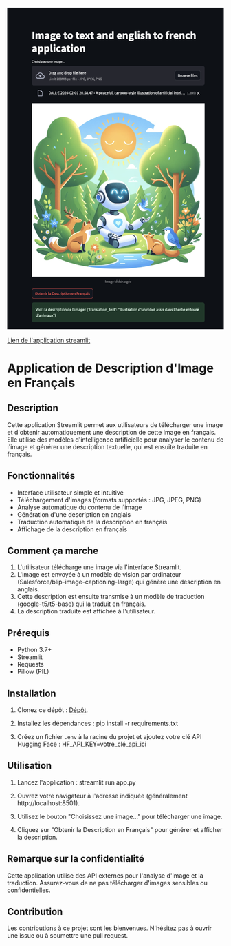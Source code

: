 ![App image](https://github.com/Lmssnlab/Image_to_text_in_French/blob/main/Text%20to%20image%20app.png)


[Lien de l'application streamlit](https://imagetotextinfrench-3ayg3fc9ewbzslsznxvyh2.streamlit.app/)

# Application de Description d'Image en Français

## Description

Cette application Streamlit permet aux utilisateurs de télécharger une image et d'obtenir automatiquement une description de cette image en français. Elle utilise des modèles d'intelligence artificielle pour analyser le contenu de l'image et générer une description textuelle, qui est ensuite traduite en français.

## Fonctionnalités

- Interface utilisateur simple et intuitive
- Téléchargement d'images (formats supportés : JPG, JPEG, PNG)
- Analyse automatique du contenu de l'image
- Génération d'une description en anglais
- Traduction automatique de la description en français
- Affichage de la description en français

## Comment ça marche

1. L'utilisateur télécharge une image via l'interface Streamlit.
2. L'image est envoyée à un modèle de vision par ordinateur (Salesforce/blip-image-captioning-large) qui génère une description en anglais.
3. Cette description est ensuite transmise à un modèle de traduction (google-t5/t5-base) qui la traduit en français.
4. La description traduite est affichée à l'utilisateur.

## Prérequis

- Python 3.7+
- Streamlit
- Requests
- Pillow (PIL)

## Installation

1. Clonez ce dépôt : [Dépôt](https://github.com/Lmssnlab/Image_to_text_in_French).


2. Installez les dépendances :
pip install -r requirements.txt


3. Créez un fichier `.env` à la racine du projet et ajoutez votre clé API Hugging Face :
HF_API_KEY=votre_clé_api_ici


## Utilisation

1. Lancez l'application : streamlit run app.py


2. Ouvrez votre navigateur à l'adresse indiquée (généralement http://localhost:8501).

3. Utilisez le bouton "Choisissez une image..." pour télécharger une image.

4. Cliquez sur "Obtenir la Description en Français" pour générer et afficher la description.

## Remarque sur la confidentialité

Cette application utilise des API externes pour l'analyse d'image et la traduction. Assurez-vous de ne pas télécharger d'images sensibles ou confidentielles.

## Contribution

Les contributions à ce projet sont les bienvenues. N'hésitez pas à ouvrir une issue ou à soumettre une pull request.



